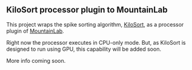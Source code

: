 ## KiloSort processor plugin to MountainLab

This project wraps the spike sorting algorithm, [KiloSort](https://github.com/cortex-lab/KiloSort), as a processor plugin of [MountainLab](https://github.com/magland/mountainlab).

Right now the processor executes in CPU-only mode. But, as KiloSort is designed to run using GPU, this capability will be added soon.

More info coming soon.
